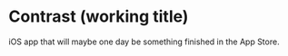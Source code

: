# Contrast (working title)

iOS app that will maybe one day be something finished in the App Store.
